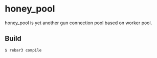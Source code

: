 honey_pool
=====

honey_pool is yet another gun connection pool based on worker pool.

Build
-----

    $ rebar3 compile
